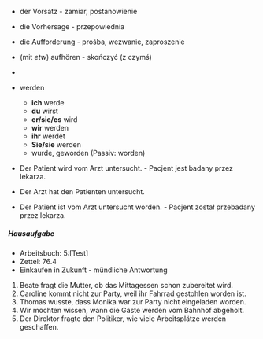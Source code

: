 * der Vorsatz - zamiar, postanowienie
* die Vorhersage - przepowiednia
* die Aufforderung - prośba, wezwanie, zaproszenie
* (mit _etw_) aufhören - skończyć (z czymś)
*

* werden
	* **ich** werde
	* **du** wirst
	* **er/sie/es** wird
	* **wir** werden
	* **ihr** werdet
	* **Sie/sie** werden
	* wurde, geworden (Passiv: worden)


* Der Patient wird vom Arzt untersucht. - Pacjent jest badany przez lekarza.
* Der Arzt hat den Patienten untersucht.
* Der Patient ist vom Arzt untersucht worden. - Pacjent został przebadany przez lekarza.

##### Hausaufgabe

* Arbeitsbuch: 5:[Test]
* Zettel: 76.4
* Einkaufen in Zukunft - mündliche Antwortung


1. Beate fragt die Mutter, ob das Mittagessen schon zubereitet wird.
1. Caroline kommt nicht zur Party, weil ihr Fahrrad gestohlen worden ist.
1. Thomas wusste, dass Monika war zur Party nicht eingeladen worden.
1. Wir möchten wissen, wann die Gäste werden vom Bahnhof abgeholt.
1. Der Direktor fragte den Politiker, wie viele Arbeitsplätze werden geschaffen.
